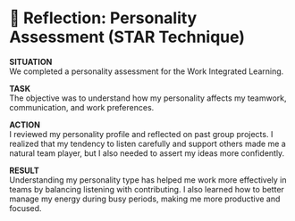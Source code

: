 # 🌟 Reflection: Personality Assessment (STAR Technique)

**SITUATION**  
We completed a personality assessment for the Work Integrated Learning.

**TASK**  
The objective was to understand how my personality affects my teamwork, communication, and work preferences.

**ACTION**  
I reviewed my personality profile and reflected on past group projects. I realized that my tendency to listen carefully and support others made me a natural team player, but I also needed to assert my ideas more confidently.

**RESULT**  
Understanding my personality type has helped me work more effectively in teams by balancing listening with contributing. I also learned how to better manage my energy during busy periods, making me more productive and focused.

